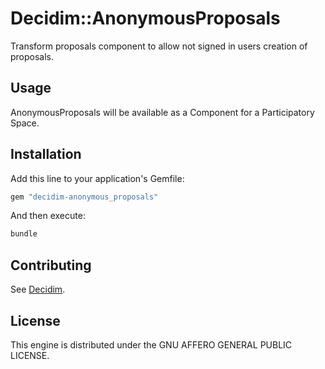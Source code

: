 # Decidim::AnonymousProposals

Transform proposals component to allow not signed in users creation of proposals.

## Usage

AnonymousProposals will be available as a Component for a Participatory
Space.

## Installation

Add this line to your application's Gemfile:

```ruby
gem "decidim-anonymous_proposals"
```

And then execute:

```bash
bundle
```

## Contributing

See [Decidim](https://github.com/decidim/decidim).

## License

This engine is distributed under the GNU AFFERO GENERAL PUBLIC LICENSE.
